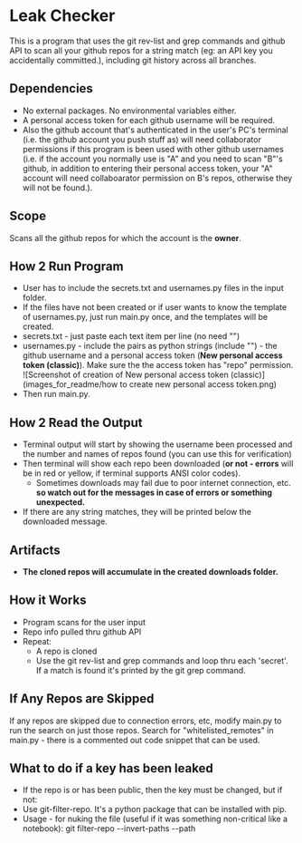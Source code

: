 # Leak Checker
This is a program that uses the git rev-list and grep commands and github API to scan all your github repos for a string match (eg: an API key you accidentally committed.), including git history across all branches.

## Dependencies
- No external packages. No environmental variables either.
- A personal access token for each github username will be required.
- Also the github account that's authenticated in the user's PC's terminal (i.e. the github account you push stuff as) will need collaborator permissions if this program is been used with other github usernames (i.e. if the account you normally use is "A" and you need to scan "B"'s github, in addition to entering their personal access token, your "A" account will need collaboarator permission on B's repos, otherwise they will not be found.).

## Scope
Scans all the github repos for which the account is the **owner**.

## How 2 Run Program
- User has to include the secrets.txt and usernames.py files in the input folder.
- If the files have not been created or if user wants to know the template of usernames.py, just run main.py once, and the templates will be created.
- secrets.txt - just paste each text item per line (no need "")
- usernames.py - include the pairs as python strings (include "") - the github username and a personal access token (**New personal access token (classic)**). Make sure the the access token has "repo" permission. ![Screenshot of creation of New personal access token (classic)](images_for_readme/how to create new personal access token.png)
- Then run main.py. 

## How 2 Read the Output
- Terminal output will start by showing the username been processed and the number and names of repos found (you can use this for verification)
- Then terminal will show each repo been downloaded (**or not - errors** will be in red or yellow, if terminal supports ANSI color codes).
    - Sometimes downloads may fail due to poor internet connection, etc. **so watch out for the messages in case of errors or something unexpected.**
- If there are any string matches, they will be printed below the downloaded message.


## Artifacts
- **The cloned repos will accumulate in the created downloads folder.**

## How it Works
- Program scans for the user input
- Repo info pulled thru github API
- Repeat:
    - A repo is cloned
    - Use the git rev-list and grep commands and loop thru each 'secret'. If a match is found it's printed by the git grep command.

## If Any Repos are Skipped
If any repos are skipped due to connection errors, etc, modify main.py to run the search on just those repos.
Search for "whitelisted_remotes" in main.py - there is a commented out code snippet that can be used.

## What to do if a key has been leaked
- If the repo is or has been public, then the key must be changed, but if not:
- Use git-filter-repo.  It's a python package that can be installed with pip.
- Usage - for nuking the file (useful if it was something non-critical like a notebook): git filter-repo --invert-paths --path <path to the file or directory>